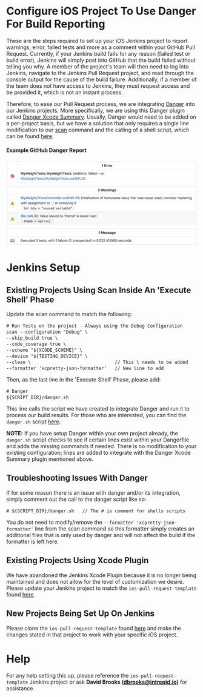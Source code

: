 # Configure iOS Project To Use Danger For Build Reporting
These are the steps required to set up your iOS Jenkins project to report warnings, error, failed tests and more as a comment within your GitHub Pull Request. Currently, if your Jenkins build fails for any reason (failed test or build error), Jenkins will simply post into GitHub that the build failed without telling you why. A member of the project's team will then need to log into Jenkins, navigate to the Jenkins Pull Request project, and read through the console output for the cause of the build failure. Additionally, if a member of the team does not have access to Jenkins, they must request access and be provided it, which is not an instant process.

Therefore, to ease our Pull Request process, we are integrating [Danger](http://danger.systems) into our Jenkins projects. More specifically, we are using this Danger plugin called [Danger Xcode Summary](https://github.com/diogot/danger-xcode_summary). Usually, Danger would need to be added on a per-project basis, but we have a solution that only requires a single line modification to our [scan](https://github.com/fastlane/fastlane/tree/master/scan) command and the calling of a shell script, which can be found [here](https://github.com/IntrepidPursuits/Build-Scripts/blob/master/danger.sh).

#### Example GitHub Danger Report
![Example Danger Report](danger.png)

# Jenkins Setup
## Existing Projects Using Scan Inside An 'Execute Shell' Phase
Update the scan command to match the following:
```
# Run Tests on the project - Always using the Debug Configuration
scan --configuration "Debug" \
--skip_build true \
--code_coverage true \
--scheme "${XCODE_SCHEME}" \
--device "${TESTING_DEVICE}" \
--clean \                               // This \ needs to be added
--formatter 'xcpretty-json-formatter'   // New line to add
```

Then, as the last line in the 'Execute Shell' Phase, please add:
```
# Danger
${SCRIPT_DIR}/danger.sh
```
This line calls the script we have created to integrate Danger and run it to process our build results. For those who are interested, you can find the `danger.sh` script [here](https://github.com/IntrepidPursuits/Build-Scripts/blob/master/danger.sh).

**NOTE:** If you have setup Danger within your own project already, the `danger.sh` script checks to see if certain lines exist within your Dangerfile and adds the missing commands if needed. There is no modification to your existing configuration; lines are added to integrate with the Danger Xcode Summary plugin mentioned above.

## Troubleshooting Issues With Danger
If for some reason there is an issue with danger and/or its integration, simply comment out the call to the danger script like so:
```
# ${SCRIPT_DIR}/danger.sh   // The # is comment for shells scripts
```
You do not need to modify/remove the `--formatter 'xcpretty-json-formatter'` line from the scan command so this formatter simply creates an additional files that is only used by danger and will not affect the build if the formatter is left here.

## Existing Projects Using Xcode Plugin
We have abandoned the Jenkins Xcode Plugin because it is no longer being maintained and does not allow for the level of customization we desire. Please update your Jenkins project to match the `ios-pull-request-template` found [here](http://ci.intrepid.io:8080/view/Templates/job/ios-pull-request-template/).


## New Projects Being Set Up On Jenkins
Please clone the `ios-pull-request-template` found [here](http://ci.intrepid.io:8080/view/Templates/job/ios-pull-request-template/) and make the changes stated in that project to work with your specific iOS project.

# Help
For any help setting this up, please reference the `ios-pull-request-template` Jenkins project or ask **David Brooks (dbrooks@intrepid.io)** for assistance.
